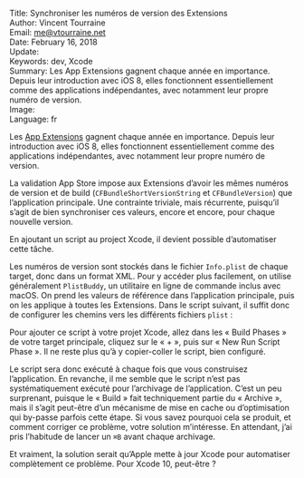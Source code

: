 Title:     Synchroniser les numéros de version des Extensions  
Author:    Vincent Tourraine  
Email:     me@vtourraine.net  
Date:      February 16, 2018  
Update:    
Keywords:  dev, Xcode  
Summary:   Les App Extensions gagnent chaque année en importance. Depuis leur introduction avec iOS 8, elles fonctionnent essentiellement comme des applications indépendantes, avec notamment leur propre numéro de version.  
Image:     
Language:  fr  


Les [App Extensions](https://developer.apple.com/app-extensions/) gagnent chaque année en importance. Depuis leur introduction avec iOS 8, elles fonctionnent essentiellement comme des applications indépendantes, avec notamment leur propre numéro de version.

La validation App Store impose aux Extensions d’avoir les mêmes numéros de version et de build (`CFBundleShortVersionString` et `CFBundleVersion`) que l’application principale. Une contrainte triviale, mais récurrente, puisqu’il s’agit de bien synchroniser ces valeurs, encore et encore, pour chaque nouvelle version.

En ajoutant un script au project Xcode, il devient possible d’automatiser cette tâche.

Les numéros de version sont stockés dans le fichier `Info.plist` de chaque target, donc dans un format XML. Pour y accéder plus facilement, on utilise généralement `PlistBuddy`, un utilitaire en ligne de commande inclus avec macOS. On prend les valeurs de référence dans l’application principale, puis on les applique à toutes les Extensions. Dans le script suivant, il suffit donc de configurer les chemins vers les différents fichiers `plist` :

<script src="https://gist.github.com/vtourraine/0f3ba2c1effeea238a7745758a4c147d.js"></script>

Pour ajouter ce script à votre projet Xcode, allez dans les « Build Phases » de votre target principale, cliquez sur le « + », puis sur « New Run Script Phase ». Il ne reste plus qu’à y copier-coller le script, bien configuré.

Le script sera donc exécuté à chaque fois que vous construisez l’application. En revanche, il me semble que le script n’est pas  systématiquement exécuté pour l’archivage de l’application. C’est un peu surprenant, puisque le « Build » fait techniquement partie du « Archive », mais il s’agit peut-être d’un mécanisme de mise en cache ou d’optimisation qui by-passe parfois cette étape. Si vous savez pourquoi cela se produit, et comment corriger ce problème, votre solution m’intéresse. En attendant, j’ai pris l’habitude de lancer un `⌘B` avant chaque archivage.

Et vraiment, la solution serait qu’Apple mette à jour Xcode pour automatiser complètement ce problème. Pour Xcode 10, peut-être ?
